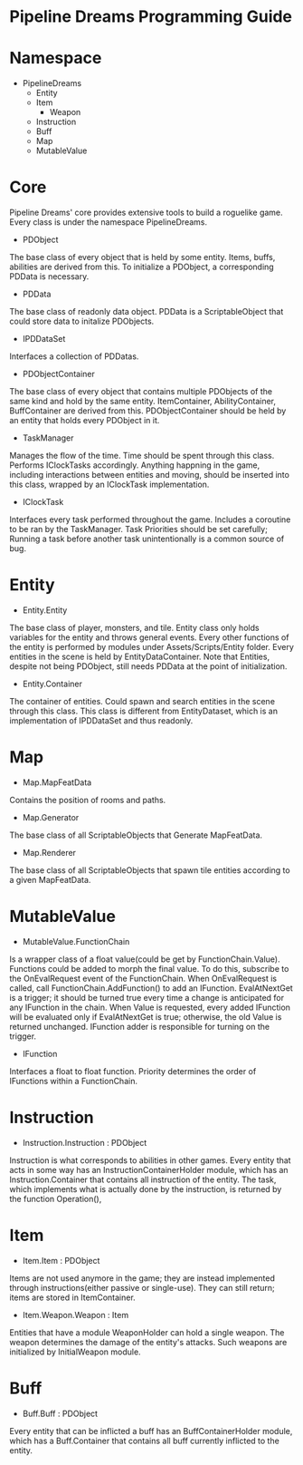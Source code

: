 # Pipeline Dreams Programming Guide

# Namespace

- PipelineDreams
  - Entity
  - Item
    - Weapon
  - Instruction
  - Buff
  - Map
  - MutableValue

# Core
Pipeline Dreams' core provides extensive tools to build a roguelike game. Every class is under the namespace PipelineDreams.

- PDObject

The base class of every object that is held by some entity. Items, buffs, abilities are derived from this. To initialize a PDObject, a corresponding PDData is necessary.


- PDData

The base class of readonly data object. PDData is a ScriptableObject that could store data to initalize PDObjects.


- IPDDataSet

Interfaces a collection of PDDatas. 


- PDObjectContainer<T>

The base class of every object that contains multiple PDObjects of the same kind and hold by the same entity. ItemContainer, AbilityContainer, BuffContainer are derived from this. PDObjectContainer should be held by an entity that holds every PDObject in it.

- TaskManager

Manages the flow of the time. Time should be spent through this class. Performs IClockTasks accordingly. Anything happning in the game, including interactions between entities and moving, should be inserted into this class, wrapped by an IClockTask implementation.

- IClockTask

Interfaces every task performed throughout the game. Includes a coroutine to be ran by the TaskManager. Task Priorities should be set carefully; Running a task before another task unintentionally is a common source of bug.

# Entity
- Entity.Entity

The base class of player, monsters, and tile. Entity class only holds variables for the entity and throws general events. Every other functions of the entity is performed by modules under Assets/Scripts/Entity folder. Every entities in the scene is held by EntityDataContainer. Note that Entities, despite not being PDObject, still needs PDData at the point of initialization.


- Entity.Container

The container of entities. Could spawn and search entities in the scene through this class. This class is different from EntityDataset, which is an implementation of IPDDataSet and thus readonly.

# Map

- Map.MapFeatData

Contains the position of rooms and paths.


- Map.Generator

The base class of all ScriptableObjects that Generate MapFeatData.


- Map.Renderer

The base class of all ScriptableObjects that spawn tile entities according to a given MapFeatData.

# MutableValue
- MutableValue.FunctionChain

Is a wrapper class of a float value(could be get by FunctionChain.Value). Functions could be added to morph the final value. To do this, subscribe to the OnEvalRequest event of the FunctionChain. When OnEvalRequest is called, call FunctionChain.AddFunction() to add an IFunction. EvalAtNextGet is a trigger; it should be turned true every time a change is anticipated for any IFunction in the chain. When Value is requested, every added IFunction will be evaluated only if EvalAtNextGet is true; otherwise, the old Value is returned unchanged. IFunction adder is responsible for turning on the trigger.


- IFunction

Interfaces a float to float function. Priority determines the order of IFunctions within a FunctionChain.

# Instruction

- Instruction.Instruction : PDObject

Instruction is what corresponds to abilities in other games. Every entity that acts in some way has an InstructionContainerHolder module, which has an Instruction.Container that contains all instruction of the entity. The task, which implements what is actually done by the instruction, is returned by the function Operation(), 

# Item
- Item.Item : PDObject

Items are not used anymore in the game; they are instead implemented through instructions(either passive or single-use). They can still return; items are stored in ItemContainer.

- Item.Weapon.Weapon : Item

Entities that have a module WeaponHolder can hold a single weapon. The weapon determines the damage of the entity's attacks. Such weapons are initialized by InitialWeapon module.  

# Buff
- Buff.Buff : PDObject

Every entity that can be inflicted a buff has an BuffContainerHolder module, which has a Buff.Container that contains all buff currently inflicted to the entity. 
